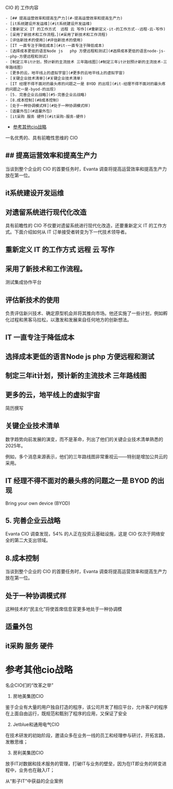  CIO 的 工作内容
<!-- TOC -->

    - [## 提高运营效率和提高生产力](#-提高运营效率和提高生产力)
    - [it系统建设开发运维](#it系统建设开发运维)
    - [重新定义 IT 的工作方式  远程 云 写作](#重新定义-it-的工作方式--远程-云-写作)
    - [采用了新技术和工作流程。](#采用了新技术和工作流程)
    - [评估新技术的使用](#评估新技术的使用)
    - [IT 一直专注于降低成本](#it-一直专注于降低成本)
    - [选择成本更低的语言Node js   php 方便远程和测试](#选择成本更低的语言node-js---php-方便远程和测试)
    - [制定三年it计划，预计新的主流技术 三年路线图](#制定三年it计划预计新的主流技术-三年路线图)
    - [更多的云，地平线上的虚拟宇宙](#更多的云地平线上的虚拟宇宙)
    - [关键企业技术清单](#关键企业技术清单)
    - [IT 经理不得不面对的最头疼的问题之一是 BYOD 的出现](#it-经理不得不面对的最头疼的问题之一是-byod-的出现)
    - [5. 完善企业云战略](#5-完善企业云战略)
    - [8.成本控制](#8成本控制)
    - [处于一种协调模式样](#处于一种协调模式样)
    - [适量外包](#适量外包)
    - [it采购 服务 硬件](#it采购-服务-硬件)
- [参考其他cio战略](#参考其他cio战略)

<!-- /TOC -->

一名优秀的、具有前瞻性思维的 CIO

## ## 提高运营效率和提高生产力
当谈到整个企业的 CIO 的首要任务时，Evanta 调查将提高运营效率和提高生产力放在第一位。

## it系统建设开发运维
 ## 对遗留系统进行现代化改造
具有前瞻性的 CIO 不仅要对遗留系统进行现代化改造，还要重新定义 IT 的工作方式。下面介绍如何从 IT 订单接受者转变为下一代技术领导者。


## 重新定义 IT 的工作方式  远程 云 写作

## 采用了新技术和工作流程。

测试集成协作平台

## 评估新技术的使用

负责评估新兴技术、确定原型机会并将其推向市场。他还实施了一些计划，例如孵化过程和黑客马拉松，以激发和发展来自任何地方的创新想法。

## IT 一直专注于降低成本

## 选择成本更低的语言Node js   php 方便远程和测试

## 制定三年it计划，预计新的主流技术 三年路线图

## 更多的云，地平线上的虚拟宇宙

简历撰写


## 关键企业技术清单
数字趋势向前发展的演变，而不是革命，列出了他们的关键企业技术清单熟悉的2025年。

例如，多个消息来源表示，他们的三年路线图非常重视云——特别是增加公共云的采用。


## IT 经理不得不面对的最头疼的问题之一是 BYOD 的出现

Bring your own device (BYOD) 


## 5. 完善企业云战略
Evanta CIO 调查发现，54% 的人正在投资云基础设施，这是 CIO 仅次于网络安全的第二大支出领域。

## 8.成本控制
当谈到整个企业的 CIO 的首要任务时，Evanta 调查将提高运营效率和提高生产力放在第一位。

## 处于一种协调模式样
这种技术的“民主化”将使首席信息官更多地处于一种协调模

## 适量外包

## it采购 服务 硬件

# 参考其他cio战略

名企CIO们的“改革之举”
1. 房地美集团CIO

鉴于企业有大量的用户独自打造的程序，该公司开发了相应平台，允许客户的程序在上面自由运行，既规范和甄别了程序的应用，又保证了安全

2. Jetblue和通用电气CIO

在技术研发的初始阶段，邀请众多在业务一线的员工和经理参与研讨，开拓言路，发散思维；

3. 房利美集团CIO

放手IT对数据和技术服务的管理，打破IT与业务的壁垒，因为在IT即业务的转变进程中，业务也在融入IT；

从“影子IT”中获益的企业案例
